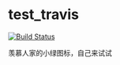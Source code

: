 # test_travis

[![Build Status](https://travis-ci.org/Ali1213/test_travis.svg?branch=master)](https://travis-ci.org/Ali1213/test_travis)

羡慕人家的小绿图标，自己来试试
